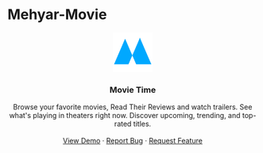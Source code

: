 # Mehyar-Movie

<p align="center">
  <a href="#">
    <img src="./Brand/brand.png" alt="Logo" width="80" height="80">
  </a>

  <h3 align="center">Movie Time</h3>

  <p align="center">
    Browse your favorite movies, Read Their Reviews and watch trailers. See what's playing in theaters right now. Discover upcoming, trending, and top-rated titles.
    <br />
    <br />
    <a href="#">View Demo</a>
    ·
    <a href="https://github.com/MehyarBelal/Mehyar-Movie/issues">Report Bug</a>
    ·
    <a href="#">Request Feature</a>
  </p>
</p>
